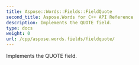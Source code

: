 ```yaml
---
title: Aspose::Words::Fields::FieldQuote
second_title: Aspose.Words for C++ API Reference
description: Implements the QUOTE field. 
type: docs
weight: 0
url: /cpp/aspose.words.fields/fieldquote/
---
```


Implements the QUOTE field. 

